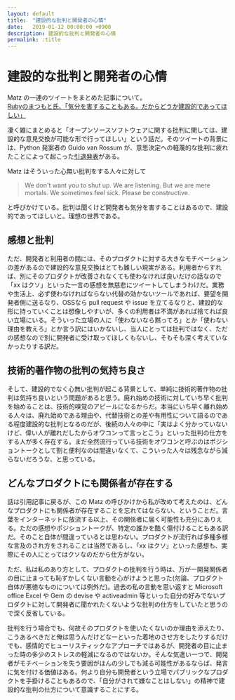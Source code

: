 ```yaml
---
layout: default
title:  "建設的な批判と開発者の心情"
date:   2019-01-12 00:00:00 +0900
description: 建設的な批判と開発者の心情
permalink: :title
---
```


# 建設的な批判と開発者の心情

Matz の一連のツイートをまとめた記事について。  
[Rubyのまつもと氏、「気分を害することもある。だからどうか建設的であってほしい」](https://www.publickey1.jp/blog/19/ruby_2.html)

凄く雑にまとめると「オープンソースソフトウェアに関する批判に関しては、建設的な意見交換が可能な形で行ってほしい」という話だ。そのツイートの背景には、Python 発案者の Guido van Rossum が、意思決定への軽蔑的な批判に疲れたことによって起こった[引退発表](https://mail.python.org/pipermail/python-committers/2018-July/005664.html)がある。

Matz はそういった心無い批判をする人々に対して

> We don't want you to shut up. We are listening. But we are mere mortals. We sometimes feel sick.  Please be constructive.

と呼びかけている。批判は聞くけど開発者も気分を害することはあるので、建設的であってほしいと。理想の世界である。

## 感想と批判

ただ、開発者と利用者の間には、そのプロダクトに対する大きなモチベーションの差があるので建設的な意見交換はとても難しい現実がある。利用者からすれば、別にそのプロダクトが改善されなくても使わなければ良いだけの話なので「xx はクソ」といった一言の感想を無慈悲にツイートしてしまうわけだ。業務や生活上、必ず使わなければならない代替の効かないツールであれば、要望を開発者側に送るなり、OSSなら pull request や issue を立てるなりと、建設的な形に持っていくことは想像しやすいが、多くの利用者は不満があれば捨てれば良い立場にいる。そういった立場の人に「使わないなら黙ってろ」とか「使わない理由を教えろ」とか言う訳にはいかないし、当人にとっては批判ではなく、ただの感想なので別に開発者に受け取ってほしくもないし、そもそも深く考えていなかったりする訳だ。

## 技術的著作物の批判の気持ち良さ

そして、建設的でなく心無い批判が起こる背景として、単純に技術的著作物の批判は気持ち良いという問題があると思う。廃れ始めの技術に対していち早く批判を始めることは、技術的嗅覚のアピールになるからだ。本当にいち早く離れ始める人々は、廃れ始めである理由や、代替技術との差や有用性について語るのである程度建設的な批判となるのだが、後続の人々の中に「実はよく分かっていないけど、偉い人が離れだしたからオワコンって言っとこう」といった批判の仕方をする人が多く存在する。まだ全然流行っている技術をオワコンと呼ぶのはポジショントークとして割と便利なのは間違いなくて、こういった人々は残念ながら減らないだろうな、と思っている。

## どんなプロダクトにも関係者が存在する

話は引用記事に戻るが、この Matz の呼びかけから私が改めて考えたのは、どんなプロダクトにも関係者が存在することを忘れてはならない、ということだ。言葉をインターネットに放流する以上、その関係者に届く可能性も充分にありえる。ただの感想やポジショントークが、特定の誰かを酷く傷付けることもある訳だ。そのこと自体が間違っているとは思わない。プロダクトが流行れば多種多様な言及のされ方をされることは当然であるし、「xx はクソ」といった感想も、実際にその人にとってはクソなのだから仕方がない。

ただ、私は私のあり方として、プロダクトの批判を行う時は、万が一開発関係者の目に止まっても恥ずかしくない言動を心がけようと思った(勿論、プロダクト自体が悪徳なものについては例外だ)。過去の私の言動を思い返すと Microsoft office Excel や Gem の devise や activeadmin 等といった自分の好みでないプロダクトに対して開発者に聞かれたくないような批判の仕方をしていたと思うので深く反省している。

批判を行う場合でも、何故そのプロダクトを使いたくないのか理由を添えたり、こうあるべきだと俺は思うんだけどなーといった着地のさせ方をしたりするだけでも、感情的でヒューリスティックなアプローチではあるが、開発者の目に止まった時の多少のストレスの軽減になるのではないか。そんな気遣い一つで、開発者がモチベーションを失う要因がほんの少しでも減る可能性があるならば、発言に気を付ける価値はある。何より自分も開発者という立場でパブリックなプロダクトを手掛けることもあるので、「自分がされて嫌なことはしない」の精神で建設的な批判の仕方について意識することにする。
